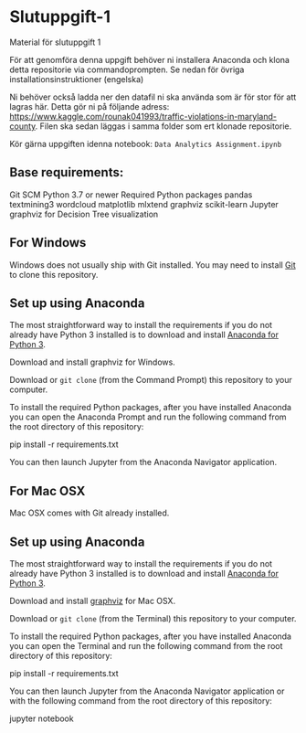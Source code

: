 # Slutuppgift-1
Material för slutuppgift 1

För att genomföra denna uppgift behöver ni installera Anaconda och klona detta repositorie via commandoprompten. Se nedan för övriga installationsinstruktioner (engelska)

Ni behöver också ladda ner den datafil ni ska använda som är för stor för att lagras här. Detta gör ni på följande adress: https://www.kaggle.com/rounak041993/traffic-violations-in-maryland-county. Filen ska sedan läggas i samma folder som ert klonade repositorie. 

Kör gärna uppgiften idenna notebook: `Data Analytics Assignment.ipynb`

## Base requirements:

Git SCM
Python 3.7 or newer
Required Python packages
pandas
textmining3
wordcloud
matplotlib
mlxtend
graphviz
scikit-learn
Jupyter
graphviz for Decision Tree visualization

## For Windows
Windows does not usually ship with Git installed. You may need to install [Git](https://git-scm.com/) to clone this repository.

## Set up using Anaconda
The most straightforward way to install the requirements if you do not already have Python 3 installed is to download and install [Anaconda for Python 3](https://www.anaconda.com/download/).

Download and install graphviz for Windows.

Download or `git clone` (from the Command Prompt) this repository to your computer.

To install the required Python packages, after you have installed Anaconda you can open the Anaconda Prompt and run the following command from the root directory of this repository:

 pip install -r requirements.txt

You can then launch Jupyter from the Anaconda Navigator application.

## For Mac OSX
Mac OSX comes with Git already installed.

## Set up using Anaconda
The most straightforward way to install the requirements if you do not already have Python 3 installed is to download and install [Anaconda for Python 3](https://www.anaconda.com/download/).

Download and install [graphviz](http://graphviz.org/download/) for Mac OSX.

Download or `git clone` (from the Terminal) this repository to your computer.

To install the required Python packages, after you have installed Anaconda you can open the Terminal and run the following command from the root directory of this repository:

pip install -r requirements.txt

You can then launch Jupyter from the Anaconda Navigator application or with the following command from the root directory of this repository:

jupyter notebook
